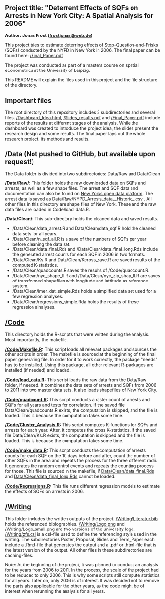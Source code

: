 ## Project title: "Deterrent Effects of SQFs on Arrests in New York City: A Spatial Analysis for 2006"

**Author: Jonas Frost (frostjonas@web.de)**

This project tries to estimate deterring effects of Stop-Question-and-Frisks (SQFs) conducted by the
NYPD in New York in 2006. 
The final paper can be found here: [/Final_Paper.pdf](/Final_Paper.pdf)

The project was conducted as part of a masters course on spatial econometrics at the University of Leipzig.

This README will explain the files used in this project and the file structure of the directory.


## Important files

The root directory of this repository includes 3 subdirectories and several files. [/Dashboard_Idea.html](/Dashboard_Idea.html), 
[/Slides_results.pdf](/Slides_results.pdf) and [/Final_Paper.pdf](/Final_Paper.pdf) include reports of the results at different stages of the analysis. 
While the dashboard was created to introduce the project idea, the slides present the research design and some
results. The final paper lays out the whole research project, its methods and results.

## /Data (Not pushed to GitHub, but available upon request!)

The Data folder is divided into two subdirectories: Data/Raw and Data/Clean

**/Data/Raw/:**
This folder holds the raw downloaded data on SQFs and arrests, as well as a few shape files. 
The arrest and SQF data and documentation can also be found on [New Yorks open data platform](https://opendata.cityofnewyork.us/).
The arrest data is saved as Data/Raw/NYPD_Arrests_data__Historic_.csv .
All other files in this directory are shape files of New York. These and the raw data files
are loaded in Code/load_data.R.

**/Data/Clean/:**
This sub-directory holds the cleaned data and saved results. 
- /Data/Clean/data_arrest.R and Data/Clean/data_sqf.R hold the cleaned data sets for all years. 
- /Data/Clean/n_sqf_all.R is a save of the numbers of SQFs per year before cleaning the data set.
- /Data/Clean/data_final.Rds and /Data/Clean/data_final_long.Rds include the generated arrest
  counts for each SQF in 2006 in two formats.
- /Data/Clean/Ks.R and Data/Clean/Kcross_save.R are saved results of the computed K-statistics.
- /Data/Clean/quadcounts.R saves the results of /Code/quadcount.R.
- /Data/Clean/nyc_shape_ll.R and /Data/Clean/nyc_zip_shap_ll.R are saves of transformed shapefiles with
  longitude and lattitude as reference system. 
- /Data/Clean/lmer_dat_simple.Rds holds a simplified data set used for a few regression analyses.
- /Data/Clean/regressions_simple.Rda holds the results of these regression alnalyses. 	  


## [/Code](/Code)

This directory holds the R-scripts that were written during the analysis. Most importantly, the makefile.

**[/Code/Makefile.R](/Code/Makefile.R):** 
This script loads all relevant packages and sources the other scripts in order. The makefile is sourced at the 
beginning of the final paper generating file. In order for it to work correctly, the package "needs" has to be installed.
Using this package, all other relevant R-packages are installed (if needed) and loaded. 

**[/Code/load_data.R](/Code/load_data.R):**
This script loads the raw data from the Data/Raw folder, if needed. It combines the data sets of arrests and SQFs from 2006 
to 2011 into two master data sets. It also loads shapefiles of New York City.

**[/Code/quadcount.R](/Code/quadcount.R):**
This script conducts a raster count of arrests and SQFs for all years and tests for correlation. If the saved file
Data/Clean/quadcounts.R exists, the computation is skipped, and the file is loaded. This is because the computation
takes some time.

**[/Code/Cluster_Analysis.R](/Code/Cluster_Analysis.R):**
This script computes K-functions for SQFs and arrests for each year. After, it computes the cross K-statistics.
If the saved file Data/Clean/Ks.R exists, the computation is skipped and the file is loaded. This is because the computation 
takes some time.

**[/Code/make_data.R](/Code/make_data.R):**
This script conducts the computation of arrests counts for each SQF on the 10 days before and after, count the number of 
other SQFs in the area and repeats the process for the three different radii. It generates the random control events and repeats
the counting process for those. This file is sourced in the makefile, if [Data/Clean/data_final.Rds](Data/Clean/data_final.Rds) and 
[Data/Clean/data_final_long.Rds](Data/Clean/data_final_long.Rds) cannot be loaded. 

**[/Code/Regressions.R](/Code/Regressions.R):**
This file runs different regression models to estimate the effects of SQFs on arrests in 2006.


## [/Writing](/Writing)

This folder includes the written outputs of the project. [/Writing/Literatur.bib](/Writing/Literatur.bib) holds the referenced biblographies. 
[/Writing/Logo.png](/Writing/Logo.png) and [/Writing/Logo_small.png](/Writing/Logo_small.png) are two versions of the university logo.
[/Writing/zfs.csl](/Writing/zfs.csl) is a csl-file used to define the referencing style used in the writing. 
The subdirectories Poster, Proposal, Slides and Term_Paper each include a .Rmd-file that generates the output and a .pdf or .html-file 
that is the latest version of the output. All other files in these subdirectories are caching-files.


Note: 
At the beginning of the project, it was planned to conduct an analysis for the years from
2006 to 2011. In the process, the scale of the project had to be reduced to only 2006. This is why
some scripts still compute statistics for all years. Later on, only 2006 is of interest. It was decided
not to remove the parts also applicable for the other years, as the code might be of interest when 
rerunning the analysis for all years.
